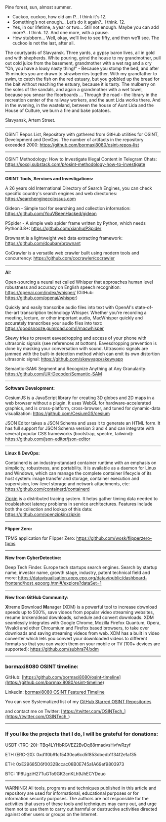 
Pine forest, sun, almost summer.
- Cuckoo, cuckoo, how old am I?..
I think it's 12.
- Something’s not enough... Let’s do it again?..
I think. 12.
- Yes, in our lifetime, a year or two... Still not enough. Maybe you can add more?..
I think. 12. And one more, with a pause.
- How stubborn... Well, okay, we’ll live to see fifty, and then we’ll see. The cuckoo is not the last, after all.


The courtyards of Slavyansk. Three yards, a gypsy baron lives, all in gold and with shepherds. White pouring, grind the house to my grandmother, pull out cold juice from the basement, grandmother with a wet rag and a cry "Oh, you have a lousy nasty thing!" - Because you stomp the bed, and after 15 minutes you are drawn to strawberries together. With my grandfather to swim, to catch the fish on the red estuary, but you gobbled up the bread for the bait without reaching the estuary, because it is tasty. The mulberry on the soles of the sandals, and again a grandmother with a wet towel, because you smear the floorboards ... Through the road - the library in the recreation center of the railway workers, and the aunt Lida works there. And in the evening, in the wasteland, between the house of Aunt Lida and the House of Culture, we burn a fire and bake potatoes.

Slavyansk, Artem Street.


----

OSINT Repos List, Repository with gathered from GitHub utilities for OSINT, Development and DevOps. The number of artifacts in the repository exceeded 2000: https://github.com/bormaxi8080/osint-repos-list

----

OSINT Methodology: How to Investigate Illegal Content in Telegram Chats: https://soxoj.substack.com/p/osint-methodology-how-to-investigate

----

**OSINT Tools, Services and Investigations:**

A 26 years old International Directory of Search Engines, you can check specific country's search engines and web directories: https://searchenginecolossus.com

Gideon - Simple tool for searching and collection information: https://github.com/YouVBeenHacked/gideon

PSpider - A simple web spider frame written by Python, which needs Python3.8+: https://github.com/xianhu/PSpider

Brownant is a lightweight web data extracting framework: https://github.com/douban/brownant

CoCrawler is a versatile web crawler built using modern tools and concurrency: https://github.com/cocrawler/cocrawler

----

**AI:**

Open-sourcing a neural net called Whisper that approaches human level robustness and accuracy on English speech recognition: https://openai.com/index/whisper/ (GitHub: https://github.com/openai/whisper)

Quickly and easily transcribe audio files into text with OpenAI's state-of-the-art transcription technology Whisper. Whether you're recording a meeting, lecture, or other important audio, MacWhisper quickly and accurately transcribes your audio files into text: https://goodsnooze.gumroad.com/l/macwhisper

Skewy tries to prevent eavesdropping and access of your phone with ultrasonic signals (see references at bottom). Eavesdropping prevention is done by masking your conversation with sound. Ultrasonic signals are jammed with the built-in detection method which can emit its own distortion ultrasonic signal: https://github.com/skewyapp/skewyapp

Semantic-SAM: Segment and Recognize Anything at Any Granularity: https://github.com/UX-Decoder/Semantic-SAM

---

**Software Development:**

CesiumJS is a JavaScript library for creating 3D globes and 2D maps in a web browser without a plugin. It uses WebGL for hardware-accelerated graphics, and is cross-platform, cross-browser, and tuned for dynamic-data visualization: https://github.com/CesiumGS/cesium

JSON Editor takes a JSON Schema and uses it to generate an HTML form. It has full support for JSON Schema version 3 and 4 and can integrate with several popular CSS frameworks (bootstrap, spectre, tailwind): https://github.com/json-editor/json-editor

----

**Linux & DevOps:**

Containerd is an industry-standard container runtime with an emphasis on simplicity, robustness, and portability. It is available as a daemon for Linux and Windows, which can manage the complete container lifecycle of its host system: image transfer and storage, container execution and supervision, low-level storage and network attachments, etc: https://github.com/containerd/containerd

[Zipkin](https://zipkin.io/) is a distributed tracing system. It helps gather timing data needed to troubleshoot latency problems in service architectures. Features include both the collection and lookup of this data: https://github.com/openzipkin/zipkin

----

**Flipper Zero:**

TPMS application for Flipper Zero: https://github.com/wosk/flipperzero-tpms

----

**New from CyberDetective:**

Deep Tech Finder. Europe tech startups search engines. Search by startup name, investor name, growth stage, industry, patent technical field and more: https://datavisualisation.apps.epo.org/datav/public/dashboard-frontend/host_epoorg.html#/explore?dataSet=1

----

**New from GitHub Community:**

**X**treme **D**ownload **M**anager (XDM) is a powerful tool to increase download speeds up to 500%, save videos from popular video streaming websites, resume broken/dead downloads, schedule and convert downloads. XDM seamlessly integrates with Google Chrome, Mozilla Firefox Quantum, Opera, Vivaldi and other Chroumium and Firefox based browsers, to take over downloads and saving streaming videos from web. XDM has a built in video converter which lets you convert your downloaded videos to different formats so that you can watch them on your mobile or TV (100+ devices are supported): https://github.com/subhra74/xdm

----
### bormaxi8080 OSINT timeline:

GitHub: [https://github.com/bormaxi8080/osint-timeline](https://github.com/bormaxi8080/osint-timeline)

LinkedIn: [bormaxi8080 OSINT Featured Timeline](https://www.linkedin.com/in/osintech/details/featured/)

You can see Systematized list of my [GitHub Starred OSINT Repositories](https://github.com/bormaxi8080/osint-repos-list)

and contact me on Twitter: [https://twitter.com/OSINTech_](https://twitter.com/OSINTech_)

----
### If you like the projects that I do, I will be grateful for donations:

USDT (TRC-20): TBq4LYHbRGVEZ2BvDq88rmadvsHvfwRzyf

ETH (ERC-20): 0xd1f0b91cf5430ea6cd5f853dbedb1134f2e1af35

ETH: 0xE29685D6f0032Bccac08B0E745a1A69ef9803973

BTC: 1P8UgziH27TuGTo9GK3cnKLh9JhECYDeuo

----

WARNING! All tools, programs and techniques published in this article and repository are used for informational, educational purposes or for information security purposes. The authors are not responsible for the activities that users of these tools and techniques may carry out, and urge them not to use them to carry out harmful or destructive activities directed against other users or groups on the Internet.
